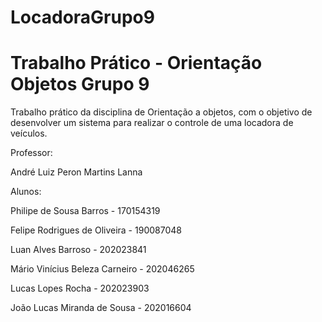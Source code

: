 # LocadoraGrupo9
# Trabalho Prático - Orientação Objetos Grupo 9

Trabalho prático da disciplina de Orientação a objetos, com o objetivo de desenvolver um sistema para realizar o controle de uma locadora de veículos.

Professor:

André Luiz Peron Martins Lanna

Alunos:

Philipe de Sousa Barros - 170154319

Felipe Rodrigues de Oliveira - 190087048

Luan Alves Barroso - 202023841

Mário Vinícius Beleza Carneiro - 202046265

Lucas Lopes Rocha - 202023903

João Lucas Miranda de Sousa - 202016604


